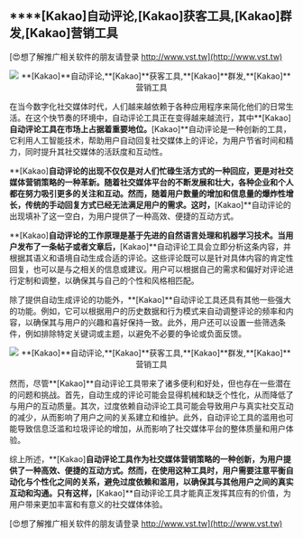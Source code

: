 ## ****[Kakao]**自动评论,**[Kakao]**获客工具,**[Kakao]**群发,**[Kakao]**营销工具**

[😍想了解推广相关软件的朋友请登录 http://www.vst.tw](http://www.vst.tw)

 <center><img src="https://vst.tw/MP4/tuiguang/png/3.png" alt="**[Kakao]**自动评论,**[Kakao]**获客工具,**[Kakao]**群发,**[Kakao]**营销工具"></center>

在当今数字化社交媒体时代，人们越来越依赖于各种应用程序来简化他们的日常生活。在这个快节奏的环境中，自动评论工具正在变得越来越流行，其中**[Kakao]**自动评论工具在市场上占据着重要地位。**[Kakao]**自动评论是一种创新的工具，它利用人工智能技术，帮助用户自动回复社交媒体上的评论，为用户节省时间和精力，同时提升其社交媒体的活跃度和互动性。

**[Kakao]**自动评论的出现不仅仅是对人们忙碌生活方式的一种回应，更是对社交媒体营销策略的一种革新。随着社交媒体平台的不断发展和壮大，各种企业和个人都在努力吸引更多的关注和互动。然而，随着用户数量的增加和信息量的爆炸性增长，传统的手动回复方式已经无法满足用户的需求。这时，**[Kakao]**自动评论的出现填补了这一空白，为用户提供了一种高效、便捷的互动方式。

**[Kakao]**自动评论的工作原理是基于先进的自然语言处理和机器学习技术。当用户发布了一条帖子或者文章后，**[Kakao]**自动评论工具会立即分析这条内容，并根据其语义和语境自动生成合适的评论。这些评论既可以是针对具体内容的肯定性回复，也可以是与之相关的信息或建议。用户可以根据自己的需求和偏好对评论进行定制和调整，以确保其与自己的个性和风格相匹配。

除了提供自动生成评论的功能外，**[Kakao]**自动评论工具还具有其他一些强大的功能。例如，它可以根据用户的历史数据和行为模式来自动调整评论的频率和内容，以确保其与用户的兴趣和喜好保持一致。此外，用户还可以设置一些筛选条件，例如排除特定关键词或主题，以避免不必要的争论或负面反馈。

 <center><img src="https://vst.tw/MP4/tuiguang/png/0.png" alt="**[Kakao]**自动评论,**[Kakao]**获客工具,**[Kakao]**群发,**[Kakao]**营销工具"></center>

然而，尽管**[Kakao]**自动评论工具带来了诸多便利和好处，但也存在一些潜在的问题和挑战。首先，自动生成的评论可能会显得机械和缺乏个性化，从而降低了与用户的互动质量。其次，过度依赖自动评论工具可能会导致用户与真实社交互动的减少，从而影响了用户之间的关系建立和维护。此外，自动评论工具的滥用也可能导致信息泛滥和垃圾评论的增加，从而影响了社交媒体平台的整体质量和用户体验。

综上所述，**[Kakao]**自动评论工具作为社交媒体营销策略的一种创新，为用户提供了一种高效、便捷的互动方式。然而，在使用这种工具时，用户需要注意平衡自动化与个性化之间的关系，避免过度依赖和滥用，以确保其与其他用户之间的真实互动和沟通。只有这样，**[Kakao]**自动评论工具才能真正发挥其应有的价值，为用户带来更加丰富和有意义的社交媒体体验。

[😍想了解推广相关软件的朋友请登录 http://www.vst.tw](http://www.vst.tw)



